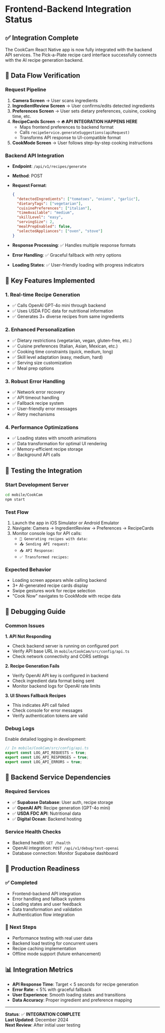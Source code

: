 # Frontend-Backend Integration Status

## ✅ Integration Complete

The CookCam React Native app is now fully integrated with the backend API services. The Pick-a-Plate recipe card interface successfully connects with the AI recipe generation backend.

## 🔄 Data Flow Verification

### **Request Pipeline**
1. **Camera Screen** → User scans ingredients
2. **IngredientReview Screen** → User confirms/edits detected ingredients
3. **Preferences Screen** → User sets dietary preferences, cuisine, cooking time, etc.
4. **RecipeCards Screen** → **🔥 API INTEGRATION HAPPENS HERE**
   - Maps frontend preferences to backend format
   - Calls `recipeService.generateSuggestions(apiRequest)`
   - Transforms API response to UI-compatible format
5. **CookMode Screen** → User follows step-by-step cooking instructions

### **Backend API Integration**
- **Endpoint**: `/api/v1/recipes/generate`
- **Method**: POST
- **Request Format**:
  ```json
  {
    "detectedIngredients": ["tomatoes", "onions", "garlic"],
    "dietaryTags": ["vegetarian"],
    "cuisinePreferences": ["italian"],
    "timeAvailable": "medium",
    "skillLevel": "easy",
    "servingSize": 2,
    "mealPrepEnabled": false,
    "selectedAppliances": ["oven", "stove"]
  }
  ```

- **Response Processing**: ✅ Handles multiple response formats
- **Error Handling**: ✅ Graceful fallback with retry options
- **Loading States**: ✅ User-friendly loading with progress indicators

## 🎯 Key Features Implemented

### **1. Real-time Recipe Generation**
- ✅ Calls OpenAI GPT-4o mini through backend
- ✅ Uses USDA FDC data for nutritional information
- ✅ Generates 3+ diverse recipes from same ingredients

### **2. Enhanced Personalization**
- ✅ Dietary restrictions (vegetarian, vegan, gluten-free, etc.)
- ✅ Cuisine preferences (Italian, Asian, Mexican, etc.)
- ✅ Cooking time constraints (quick, medium, long)
- ✅ Skill level adaptation (easy, medium, hard)
- ✅ Serving size customization
- ✅ Meal prep options

### **3. Robust Error Handling**
- ✅ Network error recovery
- ✅ API timeout handling
- ✅ Fallback recipe system
- ✅ User-friendly error messages
- ✅ Retry mechanisms

### **4. Performance Optimizations**
- ✅ Loading states with smooth animations
- ✅ Data transformation for optimal UI rendering
- ✅ Memory-efficient recipe storage
- ✅ Background API calls

## 🧪 Testing the Integration

### **Start Development Server**
```bash
cd mobile/CookCam
npm start
```

### **Test Flow**
1. Launch the app in iOS Simulator or Android Emulator
2. Navigate: Camera → IngredientReview → Preferences → RecipeCards
3. Monitor console logs for API calls:
   - `🍳 Generating recipes with data:`
   - `📤 Sending API request:`
   - `📥 API Response:`
   - `✅ Transformed recipes:`

### **Expected Behavior**
- Loading screen appears while calling backend
- 3+ AI-generated recipe cards display
- Swipe gestures work for recipe selection
- "Cook Now" navigates to CookMode with recipe data

## 🚨 Debugging Guide

### **Common Issues**

**1. API Not Responding**
- Check backend server is running on configured port
- Verify API base URL in `mobile/CookCam/src/config/api.ts`
- Check network connectivity and CORS settings

**2. Recipe Generation Fails**
- Verify OpenAI API key is configured in backend
- Check ingredient data format being sent
- Monitor backend logs for OpenAI rate limits

**3. UI Shows Fallback Recipes**
- This indicates API call failed
- Check console for error messages
- Verify authentication tokens are valid

### **Debug Logs**
Enable detailed logging in development:
```javascript
// In mobile/CookCam/src/config/api.ts
export const LOG_API_REQUESTS = true;
export const LOG_API_RESPONSES = true;
export const LOG_API_ERRORS = true;
```

## 🔄 Backend Service Dependencies

### **Required Services**
- ✅ **Supabase Database**: User auth, recipe storage
- ✅ **OpenAI API**: Recipe generation (GPT-4o mini)
- ✅ **USDA FDC API**: Nutritional data
- ✅ **Digital Ocean**: Backend hosting

### **Service Health Checks**
- Backend health: `GET /health`
- OpenAI integration: `POST /api/v1/debug/test-openai`
- Database connection: Monitor Supabase dashboard

## 🚀 Production Readiness

### **✅ Completed**
- Frontend-backend API integration
- Error handling and fallback systems
- Loading states and user feedback
- Data transformation and validation
- Authentication flow integration

### **🔄 Next Steps**
- Performance testing with real user data
- Backend load testing for concurrent users
- Recipe caching implementation
- Offline mode support (future enhancement)

## 📊 Integration Metrics

- **API Response Time**: Target < 5 seconds for recipe generation
- **Error Rate**: < 5% with graceful fallback
- **User Experience**: Smooth loading states and transitions
- **Data Accuracy**: Proper ingredient and preference mapping

---

**Status**: ✅ **INTEGRATION COMPLETE**  
**Last Updated**: December 2024  
**Next Review**: After initial user testing 